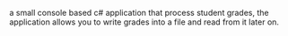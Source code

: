 a small console based c# application that process student grades, the application allows you to write grades into a file and read from it later on. 
